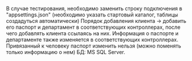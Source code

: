 В случае тестирования, необходимо заменить строку подключения в "appsettings.json" (необходимо указать стартовый каталог, таблицы создадуться автоматически)
Порядок добавления клиента -> добавить его паспорт и департамент в соответствующих контроллерах, после чего добавлять клиента ссылаясь на них.
Информация о паспорте и департаменте также изменяется в соответствующих контроллерах. Привязанный к человеку паспорт изменить нельзя (можно поменять только информацию о нем)
БД: MS SQL Server.
